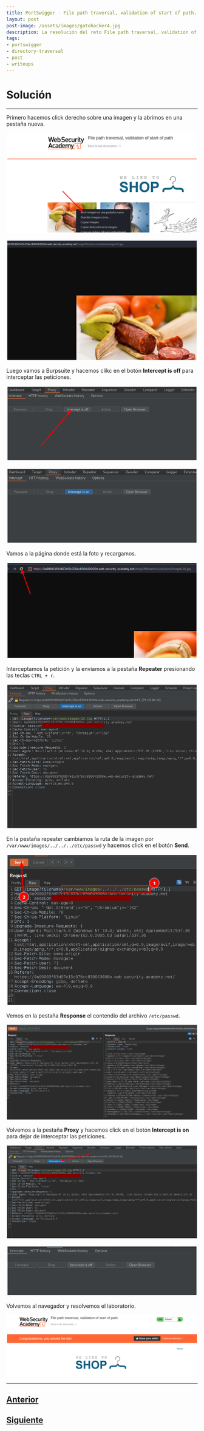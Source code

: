 ```yaml
---
title: PortSwigger - File path traversal, validation of start of path.
layout: post
post-image: /assets/images/gatohacker4.jpg 
description: La resolución del reto File path traversal, validation of start of path.
tags:
- portswigger
- directory-traversal
- post
- writeups
---
```

# Solución
---

Primero hacemos click derecho sobre una imagen y la abrimos en una pestaña nueva.

![](/assets/images/images-portswigger-dt/lab5-1.png)

![](/assets/images/images-portswigger-dt/lab5-2.png)

Luego vamos a Burpsuite y hacemos clikc en el botón **Intercept is off** para interceptar las peticiones.

![](/assets/images/images-portswigger-dt/lab5-3.png)

![](/assets/images/images-portswigger-dt/lab5-4.png)

Vamos a la página donde está la foto y recargamos.

![](/assets/images/images-portswigger-dt/lab5-5.png)

Interceptamos la petición y la enviamos a la pestaña **Repeater** presionando las teclas `CTRL + r`.

![](/assets/images/images-portswigger-dt/lab5-6.png)

En la pestaña repeater cambiamos la ruta de la imagen por `/var/www/images/../../../etc/passwd` y hacemos click en el botón **Send**.

![](/assets/images/images-portswigger-dt/lab5-7.png)

Vemos en la pestaña **Response** el contendio del archivo `/etc/passwd`.

![](/assets/images/images-portswigger-dt/lab5-8.png)

Volvemos a la pestaña **Proxy** y hacemos click en el botón **Intercept is on** para dejar de interceptar las peticiones.

![](/assets/images/images-portswigger-dt/lab5-9.png)

![](/assets/images/images-portswigger-dt/lab5-10.png)

Volvemos al navegador y resolvemos el laboratorio.

![](/assets/images/images-portswigger-dt/lab5-11.png)


---

## [Anterior](/blog/File-path-traversal%2C-traversal-sequences-stripped-with-superfluous-URL-decode)
## [Siguiente](/blog/File-path-traversal%2C-validation-of-file-extension-with-null-byte-bypass)